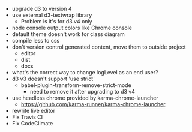 - upgrade d3 to version 4
- use external d3-textwrap library
    - Problem is it's for d3 v4 only
- node console output colors like Chrome console
- default theme doesn't work for class diagram
- compile less to css
- don't version control generated content, move them to outside project
    - editor
    - dist
    - docs
- what's the correct way to change logLevel as an end user?
- d3 v3 doesn't support 'use strict'
    - babel-plugin-transform-remove-strict-mode
        - need to remove it after upgrading to d3 v4
- use headless chrome provided by karma-chrome-launcher
    - https://github.com/karma-runner/karma-chrome-launcher
- rewrite live editor
- Fix Travis CI
- Fix CodeClimate
